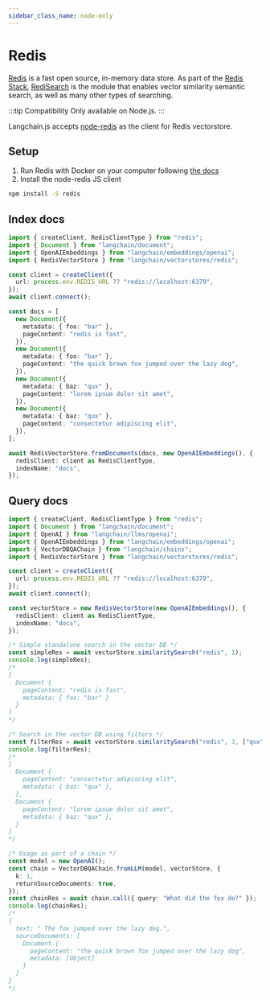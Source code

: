 ```yaml
---
sidebar_class_name: node-only
---
```


# Redis

[Redis](https://redis.io/) is a fast open source, in-memory data store.
As part of the [Redis Stack](https://redis.io/docs/stack/get-started/), [RediSearch](https://redis.io/docs/stack/search/) is the module that enables vector similarity semantic search, as well as many other types of searching.

:::tip Compatibility
 Only available on Node.js.
:::

Langchain.js accepts [node-redis](https://github.com/redis/node-redis) as the client for Redis vectorstore.

## Setup

1. Run Redis with Docker on your computer following [the docs](https://redis.io/docs/stack/get-started/install/docker/#redisredis-stack)
2. Install the node-redis JS client

```bash npm2yarn
npm install -S redis
```

## Index docs

```typescript
import { createClient, RedisClientType } from "redis";
import { Document } from "langchain/document";
import { OpenAIEmbeddings } from "langchain/embeddings/openai";
import { RedisVectorStore } from "langchain/vectorstores/redis";

const client = createClient({
  url: process.env.REDIS_URL ?? "redis://localhost:6379",
});
await client.connect();

const docs = [
  new Document({
    metadata: { foo: "bar" },
    pageContent: "redis is fast",
  }),
  new Document({
    metadata: { foo: "bar" },
    pageContent: "the quick brown fox jumped over the lazy dog",
  }),
  new Document({
    metadata: { baz: "qux" },
    pageContent: "lorem ipsum dolor sit amet",
  }),
  new Document({
    metadata: { baz: "qux" },
    pageContent: "consectetur adipiscing elit",
  }),
];

await RedisVectorStore.fromDocuments(docs, new OpenAIEmbeddings(), {
  redisClient: client as RedisClientType,
  indexName: "docs",
});
```

## Query docs

```typescript
import { createClient, RedisClientType } from "redis";
import { Document } from "langchain/document";
import { OpenAI } from "langchain/llms/openai";
import { OpenAIEmbeddings } from "langchain/embeddings/openai";
import { VectorDBQAChain } from "langchain/chains";
import { RedisVectorStore } from "langchain/vectorstores/redis";

const client = createClient({
  url: process.env.REDIS_URL ?? "redis://localhost:6379",
});
await client.connect();

const vectorStore = new RedisVectorStore(new OpenAIEmbeddings(), {
  redisClient: client as RedisClientType,
  indexName: "docs",
});

/* Simple standalone search in the vector DB */
const simpleRes = await vectorStore.similaritySearch("redis", 1);
console.log(simpleRes);
/*
[
  Document {
    pageContent: "redis is fast",
    metadata: { foo: "bar" }
  }
]
*/

/* Search in the vector DB using filters */
const filterRes = await vectorStore.similaritySearch("redis", 3, ["qux"]);
console.log(filterRes);
/*
[
  Document {
    pageContent: "consectetur adipiscing elit",
    metadata: { baz: "qux" },
  },
  Document {
    pageContent: "lorem ipsum dolor sit amet",
    metadata: { baz: "qux" },
  }
]
*/

/* Usage as part of a chain */
const model = new OpenAI();
const chain = VectorDBQAChain.fromLLM(model, vectorStore, {
  k: 1,
  returnSourceDocuments: true,
});
const chainRes = await chain.call({ query: "What did the fox do?" });
console.log(chainRes);
/*
{
  text: " The fox jumped over the lazy dog.",
  sourceDocuments: [
    Document {
      pageContent: "the quick brown fox jumped over the lazy dog",
      metadata: [Object]
    }
  ]
}
*/
```
